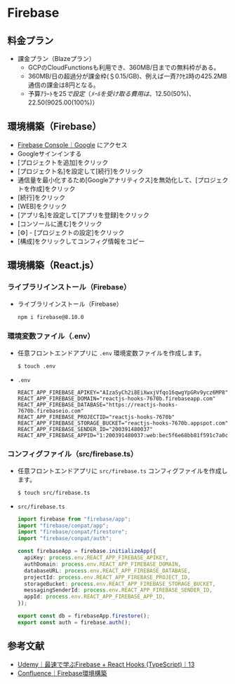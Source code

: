 # Firebase
## 料金プラン
* 課金プラン（Blazeプラン）
  * GCPのCloudFunctionsも利用でき、360MB/日までの無料枠がある。
  * 360MB/日の超過分が課金枠(＄0.15/GB)、例えば一斉ｱｸｾｽ時の425.2MB通信の課金は8円となる。
  * 予算ｱﾗｰﾄを25$で設定（ﾒｰﾙを受け取る費用は、$12.50(50%)、$22.50(90%)、$25.00(100%)）

## 環境構築（Firebase）
* [Firebase Console｜Google](https://console.firebase.google.com/?hl=ja) にアクセス
* Googleサインインする
* [プロジェクトを追加]をクリック
* [プロジェクト名]を設定して[続行]をクリック
* 通信量を最小化するため[Googleアナリティクス]を無効化して、[プロジェクトを作成]をクリック
* [続行]をクリック
* [WEB]をクリック
* [アプリ名]を設定して[アプリを登録]をクリック
* [コンソールに進む]をクリック
* [⚙] - [プロジェクトの設定]をクリック
* [構成]をクリックしてコンフィグ情報をコピー

## 環境構築（React.js）

### ライブラリインストール（Firebase）

* ライブラリインストール（Firebase）

  ```sh
  npm i firebase@8.10.0
  ```

### 環境変数ファイル（.env）

* 任意フロントエンドアプリに `.env` 環境変数ファイルを作成します。

  ```sh
  $ touch .env
  ```

* `.env`
  ```
  REACT_APP_FIREBASE_APIKEY="AIzaSyCh2i8EiXwxjVfqo16qwgYpGRv9ycz6MP8"
  REACT_APP_FIREBASE_DOMAIN="reactjs-hooks-7670b.firebaseapp.com"
  REACT_APP_FIREBASE_DATABASE="https://reactjs-hooks-7670b.firebaseio.com"
  REACT_APP_FIREBASE_PROJECTID="reactjs-hooks-7670b"
  REACT_APP_FIREBASE_STORAGE_BUCKET="reactjs-hooks-7670b.appspot.com"
  REACT_APP_FIREBASE_SENDER_ID="200391480037"
  REACT_APP_FIREBASE_APPID="1:200391480037:web:bec5f6e68bb81f591c7a0c"
  ```

### コンフィグファイル（src/firebase.ts）

* 任意フロントエンドアプリに `src/firebase.ts` コンフィグファイルを作成します。

  ```sh
  $ touch src/firebase.ts
  ```

* `src/firebase.ts`

  ```ts
  import firebase from "firebase/app";
  import "firebase/conpat/app";
  import "firebase/conpat/firestore";
  import "firebase/conpat/auth";

  const firebaseApp = firebase.initializeApp({
    apiKey: process.env.REACT_APP_FIREBASE_APIKEY,
    authDomain: process.env.REACT_APP_FIREBASE_DOMAIN,
    databaseURL: process.env.REACT_APP_FIREBASE_DATABASE,
    projectId: process.env.REACT_APP_FIREBASE_PROJECT_ID,
    storageBucket: process.env.REACT_APP_FIREBASE_STORAGE_BUCKET,
    messagingSenderId: process.env.REACT_APP_FIREBASE_SENDER_ID,
    appId: process.env.REACT_APP_FIREBASE_APP_ID,
  });

  export const db = firebaseApp.firestore();
  export const auth = firebase.auth();
  ```

## 参考文献
* [Udemy｜最速で学ぶFirebase + React Hooks (TypeScript)｜13 ](https://www.udemy.com/course/firebasereact-hookstypescript-todo/)
* [Confluence｜Firebase環境構築](https://growseedinc.atlassian.net/wiki/spaces/dev/pages/11239625/Firebase)